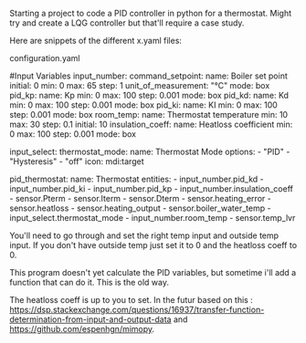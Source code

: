 Starting a project to code a PID controller in python for a thermostat. Might try and create a LQG controller but that'll require a case study.

Here are snippets of the different x.yaml files:

configuration.yaml

#Input Variables
input_number:
  command_setpoint:
    name: Boiler set point
    initial: 0
    min: 0
    max: 65
    step: 1
    unit_of_measurement: "°C"
    mode: box
  pid_kp:
    name: Kp
    min: 0
    max: 100
    step: 0.001
    mode: box
  pid_kd:
    name: Kd
    min: 0
    max: 100
    step: 0.001
    mode: box
  pid_ki:
    name: KI
    min: 0
    max: 100
    step: 0.001
    mode: box
  room_temp:
    name: Thermostat temperature
    min: 10
    max: 30
    step: 0.1
    initial: 10
  insulation_coeff:
    name: Heatloss coefficient
    min: 0
    max: 100
    step: 0.001
    mode: box
    
input_select:
  thermostat_mode:
    name: Thermostat Mode
    options:
      - "PID"
      - "Hysteresis"
      - "off"
    icon: mdi:target
    
    
 pid_thermostat:
  name: Thermostat
  entities:
    - input_number.pid_kd
    - input_number.pid_ki
    - input_number.pid_kp
    - input_number.insulation_coeff
    - sensor.Pterm
    - sensor.Iterm
    - sensor.Dterm
    - sensor.heating_error
    - sensor.heatloss
    - sensor.heating_output
    - sensor.boiler_water_temp
    - input_select.thermostat_mode
    - input_number.room_temp
    - sensor.temp_lvr
    
You'll need to go through and set the right temp input and outside temp input. If you don't have outside temp just set it to 0 and the heatloss coeff to 0.

This program doesn't yet calculate the PID variables, but sometime i'll add a function that can do it. This is the old way. 

The heatloss coeff is up to you to set. In the futur based on this : https://dsp.stackexchange.com/questions/16937/transfer-function-determination-from-input-and-output-data and https://github.com/espenhgn/mimopy.
